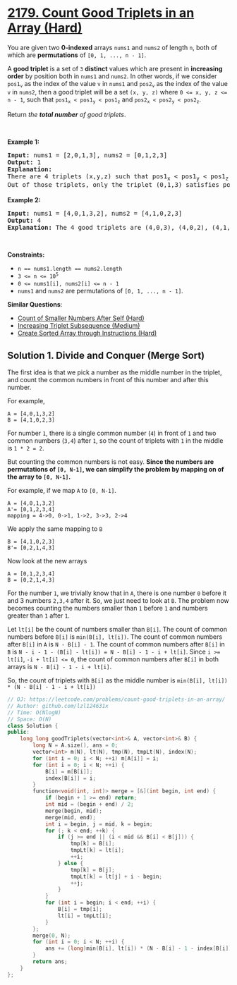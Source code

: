 # [2179. Count Good Triplets in an Array (Hard)](https://leetcode.com/problems/count-good-triplets-in-an-array/)

<p>You are given two <strong>0-indexed</strong> arrays <code>nums1</code> and <code>nums2</code> of length <code>n</code>, both of which are <strong>permutations</strong> of <code>[0, 1, ..., n - 1]</code>.</p>

<p>A <strong>good triplet</strong> is a set of <code>3</code> <strong>distinct</strong> values which are present in <strong>increasing order</strong> by position both in <code>nums1</code> and <code>nums2</code>. In other words, if we consider <code>pos1<sub>v</sub></code> as the index of the value <code>v</code> in <code>nums1</code> and <code>pos2<sub>v</sub></code> as the index of the value <code>v</code> in <code>nums2</code>, then a good triplet will be a set <code>(x, y, z)</code> where <code>0 &lt;= x, y, z &lt;= n - 1</code>, such that <code>pos1<sub>x</sub> &lt; pos1<sub>y</sub> &lt; pos1<sub>z</sub></code> and <code>pos2<sub>x</sub> &lt; pos2<sub>y</sub> &lt; pos2<sub>z</sub></code>.</p>

<p>Return <em>the <strong>total number</strong> of good triplets</em>.</p>

<p>&nbsp;</p>
<p><strong>Example 1:</strong></p>

<pre><strong>Input:</strong> nums1 = [2,0,1,3], nums2 = [0,1,2,3]
<strong>Output:</strong> 1
<strong>Explanation:</strong> 
There are 4 triplets (x,y,z) such that pos1<sub>x</sub> &lt; pos1<sub>y</sub> &lt; pos1<sub>z</sub>. They are (2,0,1), (2,0,3), (2,1,3), and (0,1,3). 
Out of those triplets, only the triplet (0,1,3) satisfies pos2<sub>x</sub> &lt; pos2<sub>y</sub> &lt; pos2<sub>z</sub>. Hence, there is only 1 good triplet.
</pre>

<p><strong>Example 2:</strong></p>

<pre><strong>Input:</strong> nums1 = [4,0,1,3,2], nums2 = [4,1,0,2,3]
<strong>Output:</strong> 4
<strong>Explanation:</strong> The 4 good triplets are (4,0,3), (4,0,2), (4,1,3), and (4,1,2).
</pre>

<p>&nbsp;</p>
<p><strong>Constraints:</strong></p>

<ul>
	<li><code>n == nums1.length == nums2.length</code></li>
	<li><code>3 &lt;= n &lt;= 10<sup>5</sup></code></li>
	<li><code>0 &lt;= nums1[i], nums2[i] &lt;= n - 1</code></li>
	<li><code>nums1</code> and <code>nums2</code> are permutations of <code>[0, 1, ..., n - 1]</code>.</li>
</ul>


**Similar Questions**:
* [Count of Smaller Numbers After Self (Hard)](https://leetcode.com/problems/count-of-smaller-numbers-after-self/)
* [Increasing Triplet Subsequence (Medium)](https://leetcode.com/problems/increasing-triplet-subsequence/)
* [Create Sorted Array through Instructions (Hard)](https://leetcode.com/problems/create-sorted-array-through-instructions/)

## Solution 1. Divide and Conquer (Merge Sort)


The first idea is that we pick a number as the middle number in the triplet, and count the common numbers in front of this number and after this number.

For example, 

```
A = [4,0,1,3,2]
B = [4,1,0,2,3]
```

For number `1`, there is a single common number (`4`) in front of `1` and two common numbers (`3,4`) after `1`, so the count of triplets with `1` in the middle is `1 * 2 = 2`.

But counting the common numbers is not easy. **Since the numbers are permutations of `[0, N-1]`, we can simplify the problem by mapping on of the array to `[0, N-1]`.**

For example, if we map `A` to `[0, N-1]`.

```
A = [4,0,1,3,2]
A'= [0,1,2,3,4]
mapping = 4->0, 0->1, 1->2, 3->3, 2->4
```

We apply the same mapping to `B`

```
B = [4,1,0,2,3]
B'= [0,2,1,4,3]
```

Now look at the new arrays

```
A = [0,1,2,3,4]
B = [0,2,1,4,3]
```

For the number `1`, we trivially know that in `A`, there is one number `0` before it and 3 numbers `2,3,4` after it. So, we just need to look at `B`. The problem now becomes counting the numbers smaller than `1` before `1` and numbers greater than `1` after `1`.

Let `lt[i]` be the count of numbers smaller than `B[i]`. The count of common numbers before `B[i]` is `min(B[i], lt[i])`. The count of common numbers after `B[i]` in `A` is `N - B[i] - 1`. The count of common numbers after `B[i]` in `B` is `N - i - 1 - (B[i] - lt[i]) = N - B[i] - 1 - i + lt[i]`. Since `i >= lt[i]`, `-i + lt[i] <= 0`, the count of common numbers after `B[i]` in both arrays is `N - B[i] - 1 - i + lt[i]`.

So, the count of triplets with `B[i]` as the middle number is `min(B[i], lt[i]) * (N - B[i] - 1 - i + lt[i])`

```cpp
// OJ: https://leetcode.com/problems/count-good-triplets-in-an-array/
// Author: github.com/lzl124631x
// Time: O(NlogN)
// Space: O(N)
class Solution {
public:
    long long goodTriplets(vector<int>& A, vector<int>& B) {
        long N = A.size(), ans = 0;
        vector<int> m(N), lt(N), tmp(N), tmpLt(N), index(N);
        for (int i = 0; i < N; ++i) m[A[i]] = i;
        for (int i = 0; i < N; ++i) {
            B[i] = m[B[i]];
            index[B[i]] = i;
        }
        function<void(int, int)> merge = [&](int begin, int end) {
            if (begin + 1 >= end) return;
            int mid = (begin + end) / 2;
            merge(begin, mid);
            merge(mid, end);
            int i = begin, j = mid, k = begin;
            for (; k < end; ++k) {
                if (j >= end || (i < mid && B[i] < B[j])) {
                    tmp[k] = B[i];
                    tmpLt[k] = lt[i];
                    ++i;
                } else {
                    tmp[k] = B[j];
                    tmpLt[k] = lt[j] + i - begin;
                    ++j;
                }
            }
            for (int i = begin; i < end; ++i) {
                B[i] = tmp[i];
                lt[i] = tmpLt[i];
            }
        };
        merge(0, N);
        for (int i = 0; i < N; ++i) {
            ans += (long)min(B[i], lt[i]) * (N - B[i] - 1 - index[B[i]] + lt[i]);
        }
        return ans;
    }
};
```